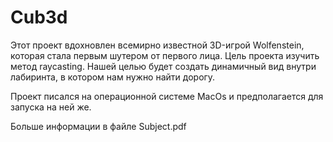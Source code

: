 # Cub3d
Этот проект вдохновлен всемирно известной 3D-игрой Wolfenstein, которая стала первым шутером от первого лица.
Цель проекта изучить метод raycasting.
Нашей целью будет создать динамичный вид внутри лабиринта, в котором нам нужно найти дорогу.

Проект писался на операционной системе MacOs и предполагается для запуска на ней же.

Больше информации в файле Subject.pdf
